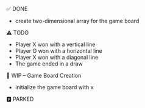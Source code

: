 ✅ DONE
 - create two-dimensional array for the game board

⚠️ TODO
- Player X won with a vertical line
- Player O won with a horizontal line
- Player X won with a diagonal line
- The game ended in a draw

🚧 WIP
– Game Board Creation
 - initialize the game board with x
 

🅿️ PARKED
